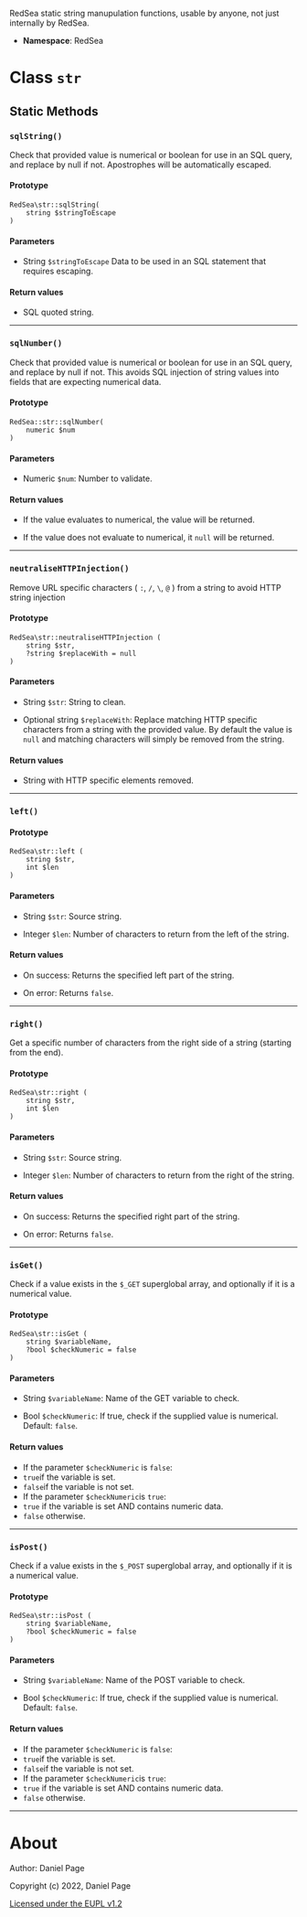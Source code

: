 RedSea static string manupulation functions, usable by anyone, not just internally by RedSea.

- **Namespace**: RedSea

# Class ``str``


## Static Methods

### ``sqlString()``
Check that provided value is numerical or boolean for use in an SQL query, and replace by null if not. Apostrophes will be automatically escaped.

#### Prototype
```
RedSea\str::sqlString(
	string $stringToEscape
)
```
 
#### Parameters 
- String ``$stringToEscape`` Data to be used in an SQL statement that requires escaping.

#### Return values
- SQL quoted string.

---

### ``sqlNumber()``
Check that provided value is numerical or boolean for use in an SQL query, and replace by null if not. This avoids SQL injection of string values into fields that are expecting numerical data.

#### Prototype
```
RedSea::str::sqlNumber(
	numeric $num
)
```
 
#### Parameters 
- Numeric ``$num``: Number to validate. 

#### Return values
- If the value evaluates to numerical, the value will be returned.

- If the value does not evaluate to numerical, it ``null`` will be returned.

---
### ``neutraliseHTTPInjection()``
Remove URL specific characters ( ``:``, ``/``,  ``\``, ``@`` ) from a string to avoid HTTP string injection

#### Prototype
```
RedSea\str::neutraliseHTTPInjection (
	string $str,
	?string $replaceWith = null
)
```

#### Parameters 
- String ``$str``: String to clean.

- Optional string ``$replaceWith``: Replace matching HTTP specific characters from a string with the provided value. By default the value is ``null`` and matching characters will simply be removed from the string.

#### Return values
- String with HTTP specific elements removed.

---
### ``left()``

#### Prototype
```
RedSea\str::left (
	string $str,
	int $len
)	
```
 
#### Parameters 
- String ``$str``: Source string.

- Integer ``$len``: Number of characters to return from the left of the string.

#### Return values
- On success: Returns the specified left part of the string.

- On error: Returns ``false``.

---

### ``right()``
Get a specific number of characters from the right side of a string (starting from the end).

#### Prototype
```
RedSea\str::right (
	string $str,
	int $len
)	
```
 
#### Parameters 
- String ``$str``: Source string.

- Integer ``$len``: Number of characters to return from the right of the string.

#### Return values
- On success: Returns the specified right part of the string.

- On error: Returns ``false``.

---

### ``isGet()``
Check if a value exists in the ``$_GET`` superglobal array, and optionally if it is a numerical value.

#### Prototype
```
RedSea\str::isGet (
	string $variableName,
	?bool $checkNumeric = false
)	
```
 
#### Parameters 
- String ``$variableName``: Name of the GET variable to check.

- Bool ``$checkNumeric``: If true, check if the supplied value is numerical. Default: ``false``.

#### Return values
- If the parameter ``$checkNumeric`` is ``false``:
 - ``true``if the variable is set.
 - ``false``if the variable is not set.
- If the parameter ``$checkNumeric``is ``true``:
 - ``true`` if the variable is set AND contains numeric data.
 - ``false`` otherwise.
---


### ``isPost()``
Check if a value exists in the ``$_POST`` superglobal array, and optionally if it is a numerical value.

#### Prototype
```
RedSea\str::isPost (
	string $variableName,
	?bool $checkNumeric = false
)	
```
 
#### Parameters 
- String ``$variableName``: Name of the POST variable to check.

- Bool ``$checkNumeric``: If true, check if the supplied value is numerical. Default: ``false``.

#### Return values
- If the parameter ``$checkNumeric`` is ``false``:
 - ``true``if the variable is set.
 - ``false``if the variable is not set.
- If the parameter ``$checkNumeric``is ``true``:
 - ``true`` if the variable is set AND contains numeric data.
 - ``false`` otherwise.

---

# About

Author: Daniel Page

Copyright (c) 2022, Daniel Page

[Licensed under the EUPL v1.2](https://joinup.ec.europa.eu/collection/eupl/eupl-text-eupl-12)
